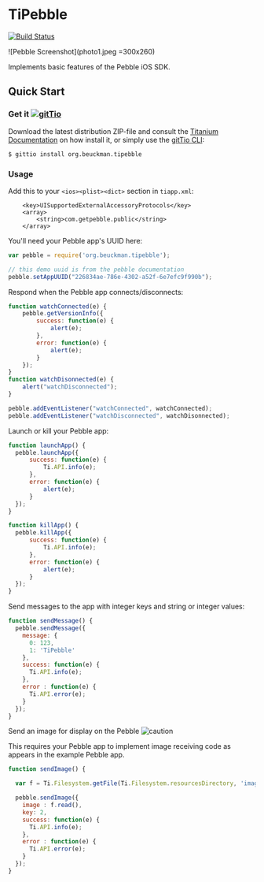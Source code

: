 # TiPebble #

[![Build Status](https://travis-ci.org/jbeuckm/TiPebble.png)](https://travis-ci.org/jbeuckm/TiPebble)

![Pebble Screenshot](photo1.jpeg =300x260)

Implements basic features of the Pebble iOS SDK.

## Quick Start

### Get it [![gitTio](http://gitt.io/badge.png)](http://gitt.io/component/org.beuckman.tipebble)
Download the latest distribution ZIP-file and consult the [Titanium Documentation](http://docs.appcelerator.com/titanium/latest/#!/guide/Using_a_Module) on how install it, or simply use the [gitTio CLI](http://gitt.io/cli):

`$ gittio install org.beuckman.tipebble`

### Usage ###

Add this to your `<ios><plist><dict>` section in `tiapp.xml`:
```
	<key>UISupportedExternalAccessoryProtocols</key>
	<array>
		<string>com.getpebble.public</string>
	</array>
```

You'll need your Pebble app's UUID here:

```javascript
var pebble = require('org.beuckman.tipebble');

// this demo uuid is from the pebble documentation
pebble.setAppUUID("226834ae-786e-4302-a52f-6e7efc9f990b");
```

Respond when the Pebble app connects/disconnects:

```javascript
function watchConnected(e) {
    pebble.getVersionInfo({
        success: function(e) {
            alert(e);
        },
        error: function(e) {
            alert(e);
        }
    });
}
function watchDisonnected(e) {
    alert("watchDisconnected");
}

pebble.addEventListener("watchConnected", watchConnected);
pebble.addEventListener("watchDisconnected", watchDisonnected);
```

Launch or kill your Pebble app:

```javascript
function launchApp() {
  pebble.launchApp({
      success: function(e) {
          Ti.API.info(e);
      },
      error: function(e) {
          alert(e);
      }
  });
}

function killApp() {
  pebble.killApp({
      success: function(e) {
          Ti.API.info(e);
      },
      error: function(e) {
          alert(e);
      }
  });
}
```

Send messages to the app with integer keys and string or integer values:

```javascript
function sendMessage() {
  pebble.sendMessage({
    message: {
      0: 123,
      1: 'TiPebble'
    },
    success: function(e) {
      Ti.API.info(e);
    },
    error : function(e) {
      Ti.API.error(e);
    }
  });
}
```

Send an image for display on the Pebble ![caution](http://img.shields.io/badge/experimental-feature-orange.svg)

This requires your Pebble app to implement image receiving code as appears in the example Pebble app.

```javascript
function sendImage() {

  var f = Ti.Filesystem.getFile(Ti.Filesystem.resourcesDirectory, 'image.png');

  pebble.sendImage({
    image : f.read(),
    key: 2,
    success: function(e) {
      Ti.API.info(e);
    },
    error : function(e) {
      Ti.API.error(e);
    }
  });
}
```


